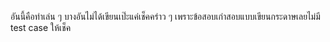 อันนี้คือทำเล่น ๆ บางอันไม่ได้เขียนเป๊ะแค่เช็คคร่าว ๆ เพราะข้อสอบเก่าสอบแบบเขียนกระดาษเลยไม่มี test case ให้เช็ค
